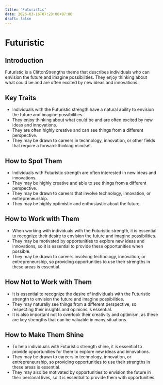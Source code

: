 ```yaml
---
title: 'Futuristic'
date: 2025-03-16T07:20:00+07:00
draft: false
---
```


# Futuristic

## Introduction

Futuristic is a CliftonStrengths theme that describes individuals who can envision the future and imagine possibilities. They enjoy thinking about what could be and are often excited by new ideas and innovations.

## Key Traits

- Individuals with the Futuristic strength have a natural ability to envision the future and imagine possibilities.
- They enjoy thinking about what could be and are often excited by new ideas and innovations.
- They are often highly creative and can see things from a different perspective.
- They may be drawn to careers in technology, innovation, or other fields that require a forward-thinking mindset.

## How to Spot Them

- Individuals with Futuristic strength are often interested in new ideas and innovations.
- They may be highly creative and able to see things from a different perspective.
- They may be drawn to careers that involve technology, innovation, or entrepreneurship.
- They may be highly optimistic and enthusiastic about the future.

## How to Work with Them

- When working with individuals with the Futuristic strength, it is essential to recognize their desire to envision the future and imagine possibilities.
- They may be motivated by opportunities to explore new ideas and innovations, so it is essential to provide these opportunities when possible.
- They may be drawn to careers involving technology, innovation, or entrepreneurship, so providing opportunities to use their strengths in these areas is essential.

## How Not to Work with Them

- It is essential to recognize the desire of individuals with the Futuristic strength to envision the future and imagine possibilities.
- They may naturally see things from a different perspective, so respecting their insights and opinions is essential.
- It is also important not to overlook their creativity and optimism, as these are key strengths that can be valuable in many situations.

## How to Make Them Shine

- To help individuals with Futuristic strength shine, it is essential to provide opportunities for them to explore new ideas and innovations.
- They may be drawn to careers in technology, innovation, or entrepreneurship, so providing opportunities to use their strengths in these areas is essential.
- They may also be motivated by opportunities to envision the future in their personal lives, so it is essential to provide them with opportunities.
